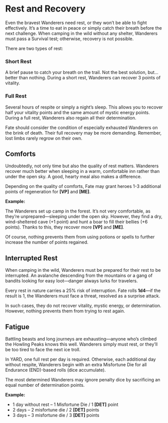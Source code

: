 # Rest and Recovery

Even the bravest Wanderers need rest, or they won’t be able to fight effectively. It’s a time to eat in peace or simply catch their breath before the next challenge. When camping in the wild without any shelter, Wanderers must pass a Survival test; otherwise, recovery is not possible.


There are two types of rest:

### Short Rest

A brief pause to catch your breath on the trail. Not the best solution, but... better than nothing. During a short rest, Wanderers can recover 3 points of vitality.

### Full Rest

Several hours of respite or simply a night’s sleep. This allows you to recover half your vitality points and the same amount of mystic energy points. During a full rest, Wanderers also regain all their determination.

Fate should consider the condition of especially exhausted Wanderers on the brink of death. Their full recovery may be more demanding. Remember, lost limbs rarely regrow on their own.


## Comforts

Undoubtedly, not only time but also the quality of rest matters. Wanderers recover much better when sleeping in a warm, comfortable inn rather than under the open sky. A good, hearty meal also makes a difference.

Depending on the quality of comforts, Fate may grant heroes 1-3 additional points of regeneration for **[VP]** and **[ME]**.

**Example:**

The Wanderers set up camp in the forest. It’s not very comfortable, as they’re unprepared—sleeping under the open sky. However, they find a dry, wind-sheltered cave (+1 point) and hunt a boar to fill their bellies (+6 points). Thanks to this, they recover more **[VP]** and **[ME]**.

Of course, nothing prevents them from using potions or spells to further increase the number of points regained.


## Interrupted Rest

When camping in the wild, Wanderers must be prepared for their rest to be interrupted. An avalanche descending from the mountains or a gang of bandits looking for easy loot—danger always lurks for travelers.

Every rest in nature carries a 25% risk of interruption. Fate rolls **1d4**—if the result is 1, the Wanderers must face a threat, resolved as a surprise attack.

In such cases, they do not recover vitality, mystic energy, or determination. However, nothing prevents them from trying to rest again.


## Fatigue

Battling beasts and long journeys are exhausting—anyone who’s climbed the Howling Peaks knows this well. Wanderers simply must rest, or they’ll be too tired to face the next ice troll.

In YARD, one full rest per day is required. Otherwise, each additional day without respite, Wanderers begin with an extra Misfortune Die for all Endurance (END)-based rolls (dice accumulate).

The most determined Wanderers may ignore penalty dice by sacrificing an equal number of determination points.

**Example:**

- 1 day without rest – 1 Misfortune Die / 1 **[DET]** point
- 2 days – 2 misfortune die / 2 **[DET]** points
- 3 days – 3 misfortune die / 3 **[DET]** points
